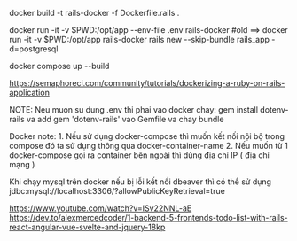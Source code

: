 docker build -t rails-docker -f Dockerfile.rails .

docker run -it -v $PWD:/opt/app --env-file .env rails-docker
#old ==> docker run -it -v $PWD:/opt/app rails-docker rails new --skip-bundle rails_app -d=postgresql

docker compose up --build

https://semaphoreci.com/community/tutorials/dockerizing-a-ruby-on-rails-application

NOTE: Neu muon su dung .env thi phai vao docker chay: gem install dotenv-rails va add gem 'dotenv-rails' vao Gemfile va chay bundle

Docker note:
	1. Nếu sử dụng docker-compose thì muốn kết nối nội bộ trong compose đó ta sử dụng thông qua docker-container-name
	2. Nếu muốn từ 1 docker-compose gọi ra container bên ngoài thì dùng địa chỉ IP ( địa chỉ mạng )

Khi chạy mysql trên docker nếu bị lỗi kết nối dbeaver thì có thể sử dụng jdbc:mysql://localhost:3306/?allowPublicKeyRetrieval=true

<!-- docker exec rails-web-1 rake db:create -->
https://www.youtube.com/watch?v=ISv22NNL-aE
https://dev.to/alexmercedcoder/1-backend-5-frontends-todo-list-with-rails-react-angular-vue-svelte-and-jquery-18kp

